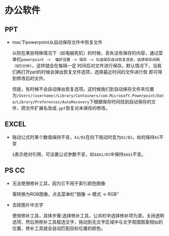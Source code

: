 # 办公软件

## PPT

- mac下powerpoint从自动保存文件中恢复文件
  
  以防在某些特殊情况下（如电脑死机）的时候，丢失没有保存的内容，通过菜单栏`powerpoint -> 
  偏好设置 -> 保存 -> 勾选保存自动恢复信息，选择保存间隔（如5分钟)`，这样就会在每隔一定
  时间后对文件进行保存。默认情况下，当我们再打开ppt的时候会弹出恢复文件选项，选择最近时间的文件进行恢
  即可得到修改后的文件。
  
  但是，有时候不会自动弹出恢复选项。这时候我们到自动保存文件夹位置为`/Users/(username)/Library/Containers/com.Microsoft.Powerpoint/Data/Library/Preferences/AutoRecovery`下根据保存时间找到自动保存的文件，把文件扩展名改成`.ppt`恢复对未保存的修改。
  
## EXCEL

- 拖动公式时某个数值保持不变，`A1/B1`在向下拖动时变为`A2/B2`，如何保持`A1`不变

  `$`表示绝对引用，可设置公式参数不变，如`$A$1/B1`中保持`$A$1`不变。

## PS CC

- 无法使用修补工具，因为它不用于索引颜色图像

  需转换为RGB图像，点击菜单栏"图像 -> 模式 -> RGB"

- 去除图片中文字

  使用修补工具，具体步骤:选择修补工具，公共栏中选择修补项为源，关闭透明选项，然后用修补工具框选文字，拖动到无文字区域中与文字周围图案相似的位置，修补工具就会自动匹配目标位置的颜色。